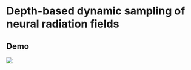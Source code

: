 Depth-based dynamic sampling of neural radiation fields
====
Demo
----
![](https://github.com/joeyw1030/depth-DYN-NeRF/blob/main/picture.gif)
